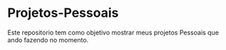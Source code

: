 # Projetos-Pessoais

Este repositorio tem como objetivo mostrar meus projetos Pessoais que ando fazendo no momento.
